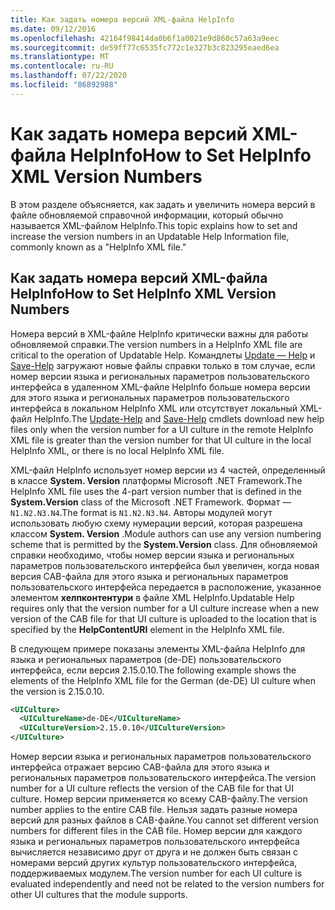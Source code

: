 ```yaml
---
title: Как задать номера версий XML-файла HelpInfo
ms.date: 09/12/2016
ms.openlocfilehash: 42164f98414da0b6f1a0021e9d860c57a63a9eec
ms.sourcegitcommit: de59ff77c6535fc772c1e327b3c823295eaed6ea
ms.translationtype: MT
ms.contentlocale: ru-RU
ms.lasthandoff: 07/22/2020
ms.locfileid: "86892988"
---
```

# <a name="how-to-set-helpinfo-xml-version-numbers"></a><span data-ttu-id="e80a7-102">Как задать номера версий XML-файла HelpInfo</span><span class="sxs-lookup"><span data-stu-id="e80a7-102">How to Set HelpInfo XML Version Numbers</span></span>

<span data-ttu-id="e80a7-103">В этом разделе объясняется, как задать и увеличить номера версий в файле обновляемой справочной информации, который обычно называется XML-файлом HelpInfo.</span><span class="sxs-lookup"><span data-stu-id="e80a7-103">This topic explains how to set and increase the version numbers in an Updatable Help Information file, commonly known as a "HelpInfo XML file."</span></span>

## <a name="how-to-set-helpinfo-xml-version-numbers"></a><span data-ttu-id="e80a7-104">Как задать номера версий XML-файла HelpInfo</span><span class="sxs-lookup"><span data-stu-id="e80a7-104">How to Set HelpInfo XML Version Numbers</span></span>

<span data-ttu-id="e80a7-105">Номера версий в XML-файле HelpInfo критически важны для работы обновляемой справки.</span><span class="sxs-lookup"><span data-stu-id="e80a7-105">The version numbers in a HelpInfo XML file are critical to the operation of Updatable Help.</span></span> <span data-ttu-id="e80a7-106">Командлеты [Update — Help](/powershell/module/Microsoft.PowerShell.Core/Update-Help) и [Save-Help](/powershell/module/Microsoft.PowerShell.Core/Save-Help) загружают новые файлы справки только в том случае, если номер версии языка и региональных параметров пользовательского интерфейса в удаленном XML-файле HelpInfo больше номера версии для этого языка и региональных параметров пользовательского интерфейса в локальном HelpInfo XML или отсутствует локальный XML-файл HelpInfo.</span><span class="sxs-lookup"><span data-stu-id="e80a7-106">The [Update-Help](/powershell/module/Microsoft.PowerShell.Core/Update-Help) and [Save-Help](/powershell/module/Microsoft.PowerShell.Core/Save-Help) cmdlets download new help files only when the version number for a UI culture in the remote HelpInfo XML file is greater than the version number for that UI culture in the local HelpInfo XML, or there is no local HelpInfo XML file.</span></span>

<span data-ttu-id="e80a7-107">XML-файл HelpInfo использует номер версии из 4 частей, определенный в классе **System. Version** платформы Microsoft .NET Framework.</span><span class="sxs-lookup"><span data-stu-id="e80a7-107">The HelpInfo XML file uses the 4-part version number that is defined in the **System.Version** class of the Microsoft .NET Framework.</span></span> <span data-ttu-id="e80a7-108">Формат — `N1.N2.N3.N4`.</span><span class="sxs-lookup"><span data-stu-id="e80a7-108">The format is `N1.N2.N3.N4`.</span></span> <span data-ttu-id="e80a7-109">Авторы модулей могут использовать любую схему нумерации версий, которая разрешена классом **System. Version** .</span><span class="sxs-lookup"><span data-stu-id="e80a7-109">Module authors can use any version numbering scheme that is permitted by the **System.Version** class.</span></span> <span data-ttu-id="e80a7-110">Для обновляемой справки необходимо, чтобы номер версии языка и региональных параметров пользовательского интерфейса был увеличен, когда новая версия CAB-файла для этого языка и региональных параметров пользовательского интерфейса передается в расположение, указанное элементом **хелпконтентури** в файле XML HelpInfo.</span><span class="sxs-lookup"><span data-stu-id="e80a7-110">Updatable Help requires only that the version number for a UI culture increase when a new version of the CAB file for that UI culture is uploaded to the location that is specified by the **HelpContentURI** element in the HelpInfo XML file.</span></span>

<span data-ttu-id="e80a7-111">В следующем примере показаны элементы XML-файла HelpInfo для языка и региональных параметров (de-DE) пользовательского интерфейса, если версия 2.15.0.10.</span><span class="sxs-lookup"><span data-stu-id="e80a7-111">The following example shows the elements of the HelpInfo XML file for the German (de-DE) UI culture when the version is 2.15.0.10.</span></span>

```xml
<UICulture>
  <UICultureName>de-DE</UICultureName>
  <UICultureVersion>2.15.0.10</UICultureVersion>
</UICulture>
```

<span data-ttu-id="e80a7-112">Номер версии языка и региональных параметров пользовательского интерфейса отражает версию CAB-файла для этого языка и региональных параметров пользовательского интерфейса.</span><span class="sxs-lookup"><span data-stu-id="e80a7-112">The version number for a UI culture reflects the version of the CAB file for that UI culture.</span></span> <span data-ttu-id="e80a7-113">Номер версии применяется ко всему CAB-файлу.</span><span class="sxs-lookup"><span data-stu-id="e80a7-113">The version number applies to the entire CAB file.</span></span> <span data-ttu-id="e80a7-114">Нельзя задать разные номера версий для разных файлов в CAB-файле.</span><span class="sxs-lookup"><span data-stu-id="e80a7-114">You cannot set different version numbers for different files in the CAB file.</span></span> <span data-ttu-id="e80a7-115">Номер версии для каждого языка и региональных параметров пользовательского интерфейса вычисляется независимо друг от друга и не должен быть связан с номерами версий других культур пользовательского интерфейса, поддерживаемых модулем.</span><span class="sxs-lookup"><span data-stu-id="e80a7-115">The version number for each UI culture is evaluated independently and need not be related to the version numbers for other UI cultures that the module supports.</span></span>
